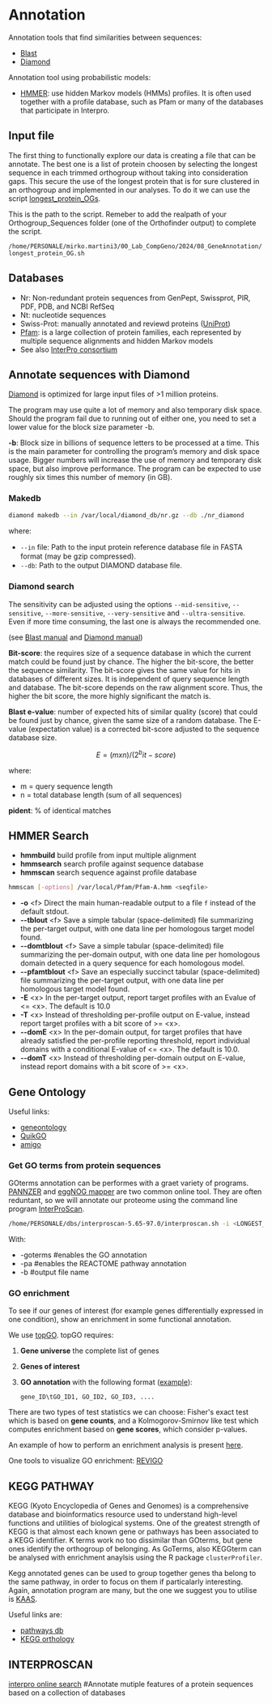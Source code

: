 # Annotation

Annotation tools that find similarities between sequences:

* [Blast](https://blast.ncbi.nlm.nih.gov/Blast.cgi)
* [Diamond](https://github.com/bbuchfink/diamond)

Annotation tool using probabilistic models:

* [HMMER](http://hmmer.org/): use hidden Markov models (HMMs) profiles. It is often used together with a profile database, such as Pfam or many of the databases that participate in Interpro.

## Input file

The first thing to functionally explore our data is creating a file that can be annotate. The best one is a list of protein choosen by selecting the longest sequence in each trimmed orthogroup without taking into consideration gaps. This secure the use of the longest protein that is for sure clustered in an orthogroup and implemented in our analyses. To do it we can use the script [longest_protein_OGs](./longest_protein_OG.sh).

This is the path to the script. Remeber to add the realpath of your Orthogroup_Sequences folder (one of the Orthofinder output) to complete the script.

`/home/PERSONALE/mirko.martini3/00_Lab_CompGeno/2024/08_GeneAnnotation/longest_protein_OG.sh`

## Databases

* Nr: Non-redundant protein sequences from GenPept, Swissprot, PIR, PDF, PDB, and NCBI RefSeq
* Nt: nucleotide sequences
* Swiss-Prot: manually annotated and reviewd proteins ([UniProt](https://www.uniprot.org/))
* [Pfam](http://pfam.xfam.org/): is a large collection of protein families, each represented by multiple sequence alignments and hidden Markov models
* See also [InterPro consortium](http://www.ebi.ac.uk/interpro/)

## Annotate sequences with Diamond

[Diamond](https://github.com/bbuchfink/diamond) is optimized for large input files of >1 million proteins.

The program may use quite a lot of memory and also temporary disk space. Should the program fail due to running out of either one, you need to set a lower value for the block size parameter -b.

**-b**: Block size in billions of sequence letters to be processed at a time. This is the main parameter for controlling the program’s memory and disk space usage. Bigger numbers will increase the use of memory and temporary disk space, but also improve performance. The program can be expected to use roughly six times this number of memory (in GB).

### Makedb

```bash
diamond makedb --in /var/local/diamond_db/nr.gz --db ./nr_diamond
```

where:

* `--in` file: Path to the input protein reference database ﬁle in FASTA format (may be gzip compressed).
* `--db`: Path to the output DIAMOND database ﬁle.

### Diamond search

The sensitivity can be adjusted using the options `--mid-sensitive`, `--sensitive`, `--more-sensitive`, `--very-sensitive` and `--ultra-sensitive`. Even if more time consuming, the last one is always the recommended one.

(see [Blast manual](https://www.ncbi.nlm.nih.gov/books/NBK279668/#usermanual.BLAST_search_strategies) and [Diamond manual](https://github.com/bbuchfink/diamond))

**Bit-score**: the requires size of a sequence database in which the current match could be found just by chance. The higher the bit-score, the better the sequence similarity. The bit-score gives the same value for hits in databases of different sizes. It is independent of query sequence length and database. The bit-score depends on the raw alignment score. Thus, the higher the bit score, the more highly significant the match is.

**Blast e-value**: number of expected hits of similar quality (score) that could be found just by chance, given the same size of a random database. The E-value (expectation value) is a corrected bit-score adjusted to the sequence database size.

```math
E = (m x n) / (2^bit-score)
```

where:

* m = query sequence length
* n = total database length (sum of all sequences)

**pident**:  % of identical matches

## HMMER Search

* **hmmbuild** build profile from input multiple alignment
* **hmmsearch** search profile against sequence database
* **hmmscan** search sequence against profile database

```bash
hmmscan [-options] /var/local/Pfam/Pfam-A.hmm <seqfile>
```

* **-o** \<f> Direct the main human-readable output to a file `f` instead of the default stdout.
* **--tblout** \<f> Save a simple tabular (space-delimited) file summarizing the per-target output, with one data line per homologous target model found.
* **--domtblout** \<f> Save a simple tabular (space-delimited) file summarizing the per-domain output, with one data line per homologous domain detected in a query sequence for each homologous model.
* **--pfamtblout** \<f> Save an especially succinct tabular (space-delimited) file summarizing the per-target output, with one data line per homologous target model found.
* **-E** \<x> In the per-target output, report target profiles with an Evalue of <= \<x>. The default is 10.0
* **-T** \<x> Instead of thresholding per-profile output on E-value, instead report target profiles with a bit score of >= \<x>.
* **--domE** \<x> In the per-domain output, for target profiles that have already satisfied the per-profile reporting threshold, report individual domains with a conditional E-value of <= \<x>. The default is 10.0.
* **--domT** \<x> Instead of thresholding per-domain output on E-value, instead report domains with a bit score of >= \<x>.

## Gene Ontology

Useful links:

* [geneontology](http://geneontology.org/)
* [QuikGO](https://www.ebi.ac.uk/QuickGO/)
* [amigo](http://amigo.geneontology.org/amigo)

### Get GO terms from protein sequences

GOterms annotation can be performes with a graet variety of programs. [PANNZER](http://ekhidna2.biocenter.helsinki.fi/sanspanz/) and [eggNOG mapper](http://eggnog-mapper.embl.de/) are two common online tool. They are often reduntant, so we will annotate our proteome using the command line program [InterProScan](https://interproscan-docs.readthedocs.io/en/latest/index.html).

```bash
/home/PERSONALE/dbs/interproscan-5.65-97.0/interproscan.sh -i <LONGEST_PROTEINS_INPUT> -goterms -pa -b <OUTPUT-FILE-BASE> -cpu <N_CPUS>
```

With:

* -goterms #enables the GO annotation
* -pa #enables the REACTOME pathway annotation
* -b #output file name

### GO enrichment

To see if our genes of interest (for example genes differentially expressed in one condition), show an enrichment in some functional annotation.

We use [topGO](https://bioconductor.org/packages/release/bioc/html/topGO.html). topGO requires:

1. **Gene universe** the complete list of genes
2. **Genes of interest**
3. **GO annotation** with the following format ([example](./go2genes.txt)):

    ```text
    gene_ID\tGO_ID1, GO_ID2, GO_ID3, ....
    ```

There are two types of test statistics we can choose: Fisher's exact test which is based on **gene counts**, and a Kolmogorov-Smirnov like test which computes enrichment based on **gene scores**, which consider p-values.

An example of how to perform an enrichment analysis is present [here](./GO_enrichment.R).

One tools to visualize GO enrichment: [REVIGO](http://revigo.irb.hr/)

## KEGG PATHWAY

KEGG (Kyoto Encyclopedia of Genes and Genomes) is a comprehensive database and bioinformatics resource used to understand high-level functions and utilities of biological systems. One of the greatest strength of KEGG is that almost each known gene or pathways has been associated to a KEGG identifier. K terms work no too dissimilar than GOterms, but gene ones identify the orthogroup of belonging. As GoTerms, also KEGGterm can be analysed with enrichment anaylsis using the R package `clusterProfiler`.

Kegg annotated genes can be used to group together genes tha belong to the same pathway, in order to focus on them if particalarly interesting. Again, annotation program are many, but the one we suggest you to utilise is [KAAS](https://www.genome.jp/kegg/kaas/).

Useful links are:

* [pathways db](https://www.genome.jp/kegg/)
* [KEGG orthology](https://www.genome.jp/kegg/ko.html)

## INTERPROSCAN
  
[interpro online search](https://www.ebi.ac.uk/interpro/search/sequence/) #Annotate mutiple features of a protein sequences based on a collection of databases
